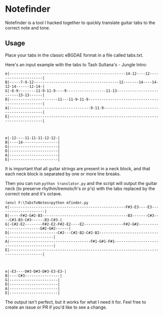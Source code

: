 # Notefinder

Notefinder is a tool I hacked together to quickly translate guitar tabs to the correct note and tone.

## Usage
Place your tabs in the classic eBGDAE format in a file called tabs.txt.

Here's an input example with the tabs to Tash Sultana's - Jungle Intro:

```
e|-----------------------------------------------------14-12----12---------------------|
B|-----7-9-12---------------------------------------12-------14----14-12-14------12-14-|
G|-6-9--------11-9-11-9----9------------------11-13-------------------------13-13------|
D|----------------------11---11-9-11-9-------------------------------------------------|
A|-------------------------------------9-11-9------------------------------------------|
E|-------------------------------------------------------------------------------------|



e|-12----11-11-11-12-12-|
B|----14----------------|
G|----------------------|
D|----------------------|
A|----------------------|
E|----------------------|
```

It is important that all guitar strings are present in a neck block, and that each neck block is separated by one or more line breaks.

Then you can run `python translator.py` and the script will output the guitar neck (to preserve rhythm/tremolo/h's or p's) with the tabs replaced by the correct note and it's octave.

```
(env) F:\TabsToNotes>python mfinder.py
e|-----------------------------------------------------F#3-E3----E3---------------------|
B|-----F#2-G#2-B3---------------------------------------B3-------C#3----C#3-B3-C#3------B3-C#3-|
G|-C#2-E2--------F#2-E2-F#2-E2----E2------------------F#2-G#2-------------------------G#2-G#2------|
D|----------------------C#2---C#2-B2-C#2-B2-------------------------------------------------|
A|-------------------------------------F#1-G#1-F#1------------------------------------------|
E|-------------------------------------------------------------------------------------|



e|-E3----D#3-D#3-D#3-E3-E3-|
B|----C#3----------------|
G|----------------------|
D|----------------------|
A|----------------------|
E|----------------------|
```

The output isn't perfect, but it works for what I need it for. Feel free to create an issue or PR if you'd like to see a change.
